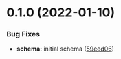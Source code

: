 # 0.1.0 (2022-01-10)


### Bug Fixes

* **schema:** initial schema ([59eed06](https://github.com/mycolab/genbank/commit/59eed06c95e0f2c5f4bae140064dc0121b321911))



